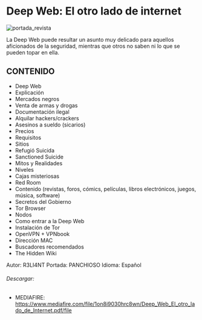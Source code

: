 # Deep Web: El otro lado de internet
![portada_revista](https://user-images.githubusercontent.com/75953873/102029029-a43ad680-3d8b-11eb-9b94-d69ab98e304c.png)

La Deep Web puede resultar un asunto muy delicado para aquellos aficionados de la seguridad, mientras que otros no saben ni lo que se pueden topar en ella.

## CONTENIDO
- Deep Web
- Explicación
- Mercados negros
- Venta de armas y drogas
- Documentación ilegal
- Alquilar hackers/crackers
- Asesinos a sueldo (sicarios)
- Precios
- Requisitos
- Sitios
- Refugió Suicida
- Sanctioned Suicide
- Mitos y Realidades
- Niveles
- Cajas misteriosas
- Red Room
- Contenido (revistas, foros, cómics, películas, libros electrónicos, juegos, música, software)
- Secretos del Gobierno
- Tor Browser
- Nodos
- Como entrar a la Deep Web
- Instalación de Tor
- OpenVPN + VPNbook
- Dirección MAC
- Buscadores recomendados
- The Hidden Wiki

Autor: R3LI4NT
Portada: PANCHIOSO
Idioma: Español

###### Descargar:
- MEDIAFIRE: https://www.mediafire.com/file/1on8i9030hrc8wn/Deep_Web_El_otro_lado_de_Internet.pdf/file
